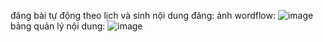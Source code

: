 đăng bài tự động theo lịch và sinh nội dung đăng:
ảnh wordflow:
![image](https://github.com/user-attachments/assets/5cfce87e-5503-441a-b42b-a493866cce19)
bảng quản lý nội dung:
![image](https://github.com/user-attachments/assets/5733e601-72c4-4a62-951f-dc3691db9278)
